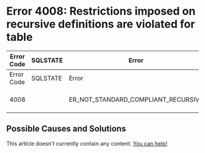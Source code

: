 
# Error 4008: Restrictions imposed on recursive definitions are violated for table


| Error Code | SQLSTATE | Error | Description |
| --- | --- | --- | --- |
| Error Code | SQLSTATE | Error | Description |
| 4008 |  | ER_NOT_STANDARD_COMPLIANT_RECURSIVE | Restrictions imposed on recursive definitions are violated for table '%s'"R_WRONG_WINDOW_SPEC_NAME |




## Possible Causes and Solutions


This article doesn't currently contain any content. [You can help!](/kb/en/writing-and-editing-knowledge-base-articles/)


